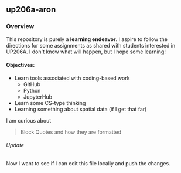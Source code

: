 ## up206a-aron
### Overview
This repository is purely a **learning endeavor**. I aspire to follow the directions for some assignments as shared with students interested in UP206A. I don't know what will happen, but I hope some learning!

#### Objectives:
* Learn tools associated with coding-based work
  * GitHub
  * Python
  * JupyterHub
* Learn some CS-type thinking
* Learning something about spatial data (if I get that far)

I am curious about
> Block Quotes
> and how they are formatted

###### Update
Now I want to see if I can edit this file locally and push the changes.
